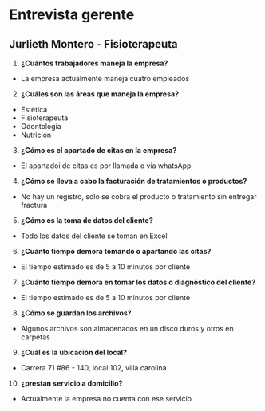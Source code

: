 # Entrevista gerente 

## Jurlieth Montero - Fisioterapeuta
  
  1. **¿Cuántos trabajadores maneja la empresa?** 
  
  * La empresa actualmente maneja cuatro empleados
  
  2. **¿Cuáles son las áreas que maneja la empresa?**
  
  * Estética 
  * Fisioterapeuta
  * Odontología
  * Nutrición 
      
   3. **¿Cómo es el apartado de citas en la empresa?**
  
   * El apartadoi de citas es por llamada o via whatsApp
      
   4. **¿Cómo se lleva a cabo la facturación de tratamientos o productos?**
  
   * No hay un registro, solo se cobra el producto o tratamiento sin entregar fractura

   5. **¿Cómo es la toma de datos del cliente?**
  
   * Todo los datos del cliente se toman en Excel 

   6. **¿Cuánto tiempo demora tomando o apartando las citas?**
  
   * El tiempo estimado es de 5 a 10 minutos por cliente

   7. **¿Cuánto tiempo demora en tomar los datos o diagnóstico del cliente?**
  
  * El tiempo estimado es de 5 a 10 minutos por cliente

   8. **¿Cómo se guardan los archivos?**
  
  * Algunos archivos son almacenados en un disco duros y otros en carpetas

   9. **¿Cuál es la ubicación del  local?**
  
  * Carrera 71 #86 - 140, local 102, villa carolina
       
   10. **¿prestan servicio a domicilio?**
  
  * Actualmente la empresa no cuenta con ese servicio 











